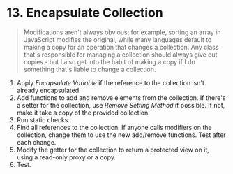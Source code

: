 # 13. Encapsulate Collection

> Modifications aren't always obvious; for example, sorting an array in JavaScript modifies the original, while many languages default to making a copy for an operation that changes a collection. Any class that's responsible for managing a collection should always give out copies - but I also get into the habit of making a copy if I do something that's liable to change a collection.

1. Apply *Encapsulate Variable* if the reference to the collection isn't already encapsulated.
2. Add functions to add and remove elements from the collection. If there's a setter for the collection, use *Remove Setting Method* if possible. If not, make it take a copy of the provided collection.
3. Run static checks.
4. Find all references to the collection. If anyone calls modifiers on the collection, change them to use the new add/remove functions. Test after each change.
5. Modify the getter for the collection to return a protected view on it, using a read-only proxy or a copy.
6. Test.
